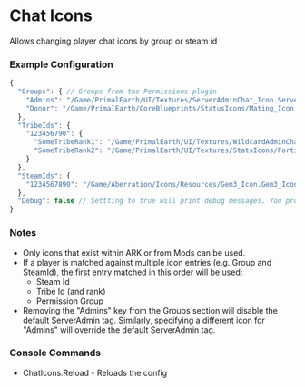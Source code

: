 # Chat Icons
Allows changing player chat icons by group or steam id

### Example Configuration
```js
{
  "Groups": { // Groups from the Permissions plugin
    "Admins": "/Game/PrimalEarth/UI/Textures/ServerAdminChat_Icon.ServerAdminChat_Icon", // Keep this line unless you want to override/remove the default ServerAdmin icon
    "Donor": "/Game/PrimalEarth/CoreBlueprints/StatusIcons/Mating_Icon.Mating_Icon"
  },
  "TribeIds": {
    "123456790": {
      "SomeTribeRank1": "/Game/PrimalEarth/UI/Textures/WildcardAdminChat_Icon.WildcardAdminChat_Icon",
      "SomeTribeRank2": "/Game/PrimalEarth/UI/Textures/StatsIcons/Fortitude_Icon.Fortitude_Icon"
    }
  },
  "SteamIds": {
    "1234567890": "/Game/Aberration/Icons/Resources/Gem3_Icon.Gem3_Icon"
  },
  "Debug": false // Settting to true will print debug messages. You probably don't need or care about this.
}
```

### Notes
* Only icons that exist within ARK or from Mods can be used.
* If a player is matched against multiple icon entries (e.g. Group and SteamId), the first entry matched in this order will be used:
  * Steam Id
  * Tribe Id (and rank)
  * Permission Group
* Removing the "Admins" key from the Groups section will disable the default ServerAdmin tag. Similarly, specifying a different icon for "Admins" will override the default ServerAdmin tag.

### Console Commands
* ChatIcons.Reload - Reloads the config
